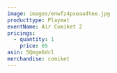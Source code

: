 ```yaml
---
image: images/enwfz4pxeaadtee.jpg
producttype: Playmat
eventName: Air Comiket 2
pricings:
  - quantity: 1
    price: 65
asin: 5Qmge6dcl
merchandise: comiket
---
```

